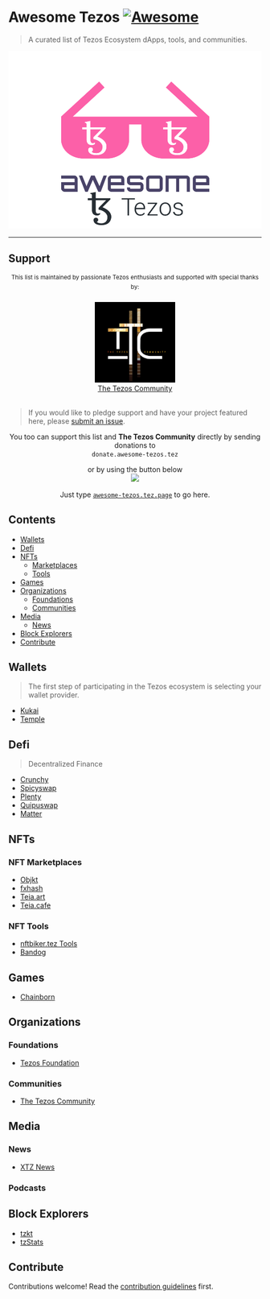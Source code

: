 # Awesome Tezos [![Awesome](https://awesome.re/badge.svg)](https://awesome.re)

> A curated list of Tezos Ecosystem dApps, tools, and communities.

![Awesome Tezos Logo](./media/awesome-tezos-logo.webp)

---

## Support

<div align="center">
<p>
<sup>This list is maintained by passionate Tezos enthusiasts and supported with special thanks by:</sup>
		<br>
		<br>
		<a href="https://thetezos.com">
			<img src="./media/ron_west_TTC_logo_05_small.webp" width="160"/>
            <br>
            The Tezos Community
		</a>
		<br>
		<br>
</p>
</div>

> If you would like to pledge support and have your project featured here, please [submit an issue](https://github.com/TheTezosCommunity/awesome-tezos/issues/new/choose).

<p align="center">
You too can support this list and <strong>The Tezos Community</strong> directly by sending donations to
<br/>
<code>donate.awesome-tezos.tez</code>
</p><p align="center">
or by using the button below
<br />
<a href="https://tezos-share.stroep.nl/?id=B73pj"><img src="https://img.shields.io/badge/Support_us!_(2_XTZ)-007bff?style=for-the-badge"></a>
</p>
<p align="center">
	Just type <a href="https://awesome-tezos.tez.page/"><code>awesome-tezos.tez.page</code></a> to go here.
</p>

## Contents

-   [Wallets](#wallets)
-   [Defi](#defi)
-   [NFTs](#nfts)
    -   [Marketplaces](#nft-marketplaces)
    -   [Tools](#nft-tools)
-   [Games](#games)
-   [Organizations](#organizations)
    -   [Foundations](#foundations)
    -   [Communities](#communities)
-   [Media](#media)
    -   [News](#news)
-   [Block Explorers](#block-explorers)
-   [Contribute](#contribute)

## Wallets

> The first step of participating in the Tezos ecosystem is selecting your wallet provider.

-   [Kukai](https://wallet.kukai.app/)
-   [Temple](https://templewallet.com/)

## Defi

> Decentralized Finance

-   [Crunchy](https://crunchy.network/)
-   [Spicyswap](https://hd.spicyswap.xyz/)
-   [Plenty](https://plenty.network/)
-   [Quipuswap](https://quipuswap.com/)
-   [Matter](https://matterdefi.xyz/)

## NFTs

### NFT Marketplaces

-   [Objkt](https://objkt.com/)
-   [fxhash](https://www.fxhash.xyz/)
-   [Teia.art](https://teia.art/)
-   [Teia.cafe](https://www.teia.cafe/)

### NFT Tools

-   [nftbiker.tez Tools](https://nftbiker.xyz/)
-   [Bandog](https://bandog.tez.page/)

## Games

-   [Chainborn](https://chainborn.xyz/)

## Organizations

### Foundations

-   [Tezos Foundation](https://tezos.foundation/)

### Communities

-   [The Tezos Community](https://thetezos.com/)

## Media

### News

-   [XTZ News](https://xtz.news/en/)

### Podcasts

## Block Explorers

-   [tzkt](https://tzkt.io/)
-   [tzStats](https://tzstats.com/)

## Contribute

Contributions welcome! Read the [contribution guidelines](contributing.md) first.
